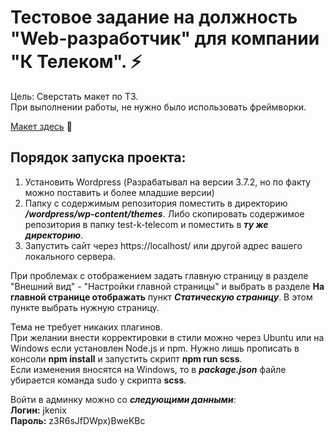 # Тестовое задание на должность "Web-разработчик" для компании "К Телеком". ⚡   

Цель: Сверстать макет по ТЗ.   
При выполнении работы, не нужно было использовать фреймворки.   

[Макет здесь](https://www.figma.com/design/ni5ykh6MK97LUB7lHytfYb/%D0%9A-%D0%A2%D0%B5%D0%BB%D0%B5%D0%BA%D0%BE%D0%BC-(%D1%82%D0%B5%D1%81%D1%82%D0%BE%D0%B2%D0%BE%D0%B5-%D0%B7%D0%B0%D0%B4%D0%B0%D0%BD%D0%B8%D0%B5)-(Copy)?node-id=0-1&t=4Njs08brQC1kXv7a-0)   🔗

## Порядок запуска проекта:   
1. Установить Wordpress (Разрабатывал на версии 3.7.2, но по факту можно поставить и более младшие версии)   
2. Папку с содержимым репозитория поместить в директорию ***/wordpress/wp-content/themes***. Либо скопировать содержимое репозитория в папку test-k-telecom и поместить в ***ту же директорию***.   
3. Запустить сайт через https://localhost/ или другой адрес вашего локального сервера.   

При проблемах с отображением задать главную страницу в разделе "Внешний вид" - "Настройки главной страницы" и выбрать в разделе **На главной странице отображать** пункт ***Статическую страницу***. В этом пункте выбрать нужную страницу.      

Тема не требует никаких плагинов.   
При желании внести корректировки в стили можно через Ubuntu или на Windows если установлен Node.js и npm. Нужно лишь прописать в консоли **npm install** и запустить скрипт **npm run scss**.   
Если изменения вносятся на Windows, то в ***package.json*** файле убирается команда sudo у скрипта **scss**.   

Войти в админку можно со ***следующими данными***:   
**Логин:** jkenix   
**Пароль:** z3R6sJfDWpx)BweKBc  